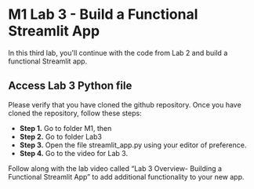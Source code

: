 # M1 Lab 3 - Build a Functional Streamlit App

In this third lab, you'll continue with the code from Lab 2 and build a functional Streamlit app. 

## Access Lab 3 Python file

Please verify that you have cloned the github repository. Once you have cloned the repository, follow these steps:

- **Step 1.** Go to folder M1, then
- **Step 2.** Go to folder Lab3
- **Step 3.** Open the file streamlit_app.py using your editor of preference.
- **Step 4.** Go to the video for Lab 3.

Follow along with the lab video called “Lab 3 Overview- Building a Functional Streamlit App” to add additional functionality to your new app.


